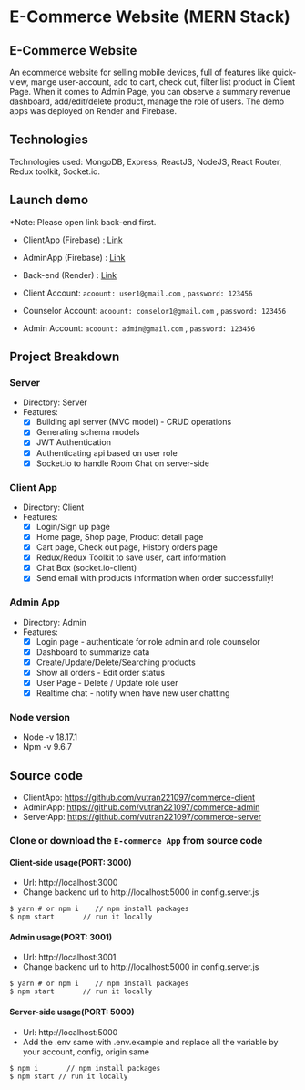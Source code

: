 # E-Commerce Website (MERN Stack)

## E-Commerce Website
An ecommerce website for selling mobile devices, full of features like quick-view, mange user-account, add to cart, check out, filter list product in Client Page. When it comes to Admin Page, you can observe a summary revenue dashboard, add/edit/delete product, manage the role of users. The demo apps was deployed on Render and Firebase.

## Technologies
Technologies used: MongoDB, Express, ReactJS, NodeJS, React Router, Redux toolkit, Socket.io.

## Launch demo

\*Note: Please open link back-end first.

- ClientApp (Firebase) : [Link](https://commerce-app-a6c6d.web.app/)
- AdminApp (Firebase) : [Link](https://commerce-44da7.web.app/)
- Back-end (Render) : [Link](https://commerce-server-9797.onrender.com/)

- Client Account: `acoount: user1@gmail.com` , `password: 123456`
- Counselor Account: `acoount: conselor1@gmail.com` , `password: 123456`
- Admin Account: `acoount: admin@gmail.com` , `password: 123456`

## Project Breakdown

### Server

- Directory: Server
- Features:
  - [x] Building api server (MVC model) - CRUD operations
  - [x] Generating schema models
  - [x] JWT Authentication
  - [x] Authenticating api based on user role
  - [x] Socket.io to handle Room Chat on server-side

### Client App

- Directory: Client
- Features:
  - [x] Login/Sign up page
  - [x] Home page, Shop page, Product detail page
  - [x] Cart page, Check out page, History orders page
  - [x] Redux/Redux Toolkit to save user, cart information
  - [x] Chat Box (socket.io-client)
  - [x] Send email with products information when order successfully!

### Admin App

- Directory: Admin
- Features:
  - [x] Login page - authenticate for role admin and role counselor
  - [x] Dashboard to summarize data
  - [x] Create/Update/Delete/Searching products
  - [x] Show all orders - Edit order status
  - [x] User Page - Delete / Update role user
  - [x] Realtime chat - notify when have new user chatting

### Node version

- Node -v 18.17.1
- Npm -v 9.6.7

## Source code
- ClientApp: https://github.com/vutran221097/commerce-client
- AdminApp: https://github.com/vutran221097/commerce-admin
- ServerApp: https://github.com/vutran221097/commerce-server

### Clone or download the `E-commerce App` from source code
#### Client-side usage(PORT: 3000)
- Url: http://localhost:3000
- Change backend url to http://localhost:5000 in config.server.js

```
$ yarn # or npm i    // npm install packages
$ npm start       // run it locally
```

#### Admin usage(PORT: 3001)
- Url: http://localhost:3001
- Change backend url to http://localhost:5000 in config.server.js

```
$ yarn # or npm i    // npm install packages
$ npm start       // run it locally
```

#### Server-side usage(PORT: 5000)
- Url: http://localhost:5000
- Add the .env same with .env.example and replace all the variable by your account, config, origin same

```
$ npm i       // npm install packages
$ npm start // run it locally
```
